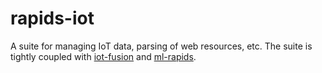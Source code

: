 # rapids-iot
A suite for managing IoT data, parsing of web resources, etc. The suite is tightly coupled with [iot-fusion](https://github.com/klemenkenda/iot-fusion) and [ml-rapids](https://github.com/JozefStefanInstitute/ml-rapids).
